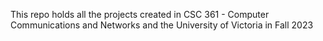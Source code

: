 This repo holds all the projects created in CSC 361 - Computer Communications and Networks and the University of Victoria in Fall 2023
